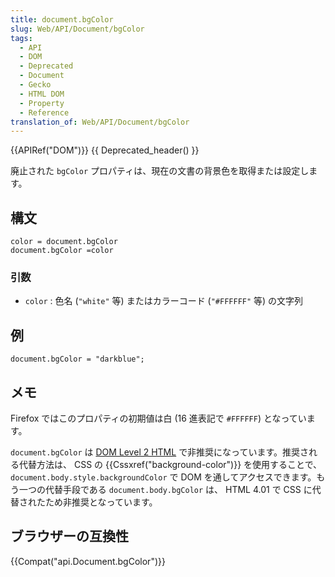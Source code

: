```yaml
---
title: document.bgColor
slug: Web/API/Document/bgColor
tags:
  - API
  - DOM
  - Deprecated
  - Document
  - Gecko
  - HTML DOM
  - Property
  - Reference
translation_of: Web/API/Document/bgColor
---
```

{{APIRef("DOM")}} {{ Deprecated_header() }}

廃止された `bgColor` プロパティは、現在の文書の背景色を取得または設定します。

## 構文

    color = document.bgColor
    document.bgColor =color

### 引数

- `color` : 色名 (`"white"` 等) またはカラーコード (`"#FFFFFF"` 等) の文字列

## 例

    document.bgColor = "darkblue";

## メモ

Firefox ではこのプロパティの初期値は白 (16 進表記で `#FFFFFF`) となっています。

`document.bgColor` は [DOM Level 2 HTML](http://www.w3.org/TR/DOM-Level-2-HTML/html.html#ID-26809268) で非推奨になっています。推奨される代替方法は、 CSS の {{Cssxref("background-color")}} を使用することで、 `document.body.style.backgroundColor` で DOM を通してアクセスできます。もう一つの代替手段である `document.body.bgColor` は、 HTML 4.01 で CSS に代替されたため非推奨となっています。

## ブラウザーの互換性

{{Compat("api.Document.bgColor")}}
